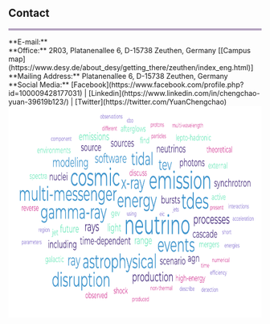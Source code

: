 ## Contact
<hr style="height:4px;border-width:0;color:gray;background-color:#B3A1BF">
**E-mail:** <chengchao.yuan@desy.de> <br /> 
**Office:** 2R03, Platanenallee 6, D-15738 Zeuthen, Germany [[Campus map](https://www.desy.de/about_desy/getting_there/zeuthen/index_eng.html)] <br />
**Mailing Address:** Platanenallee 6, D-15738 Zeuthen, Germany<br /> 
**Social Media:** [Facebook](https://www.facebook.com/profile.php?id=100009428177031) | [Linkedin](https://www.linkedin.com/in/chengchao-yuan-39619b123/) | [Twitter](https://twitter.com/YuanChengchao)

<img align="center" src="files/keywords.png" alt="drawing" height="420" width="840"/>













